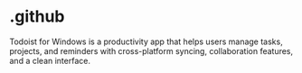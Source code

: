 # .github
Todoist for Windows is a productivity app that helps users manage tasks, projects, and reminders with cross-platform syncing, collaboration features, and a clean interface.
